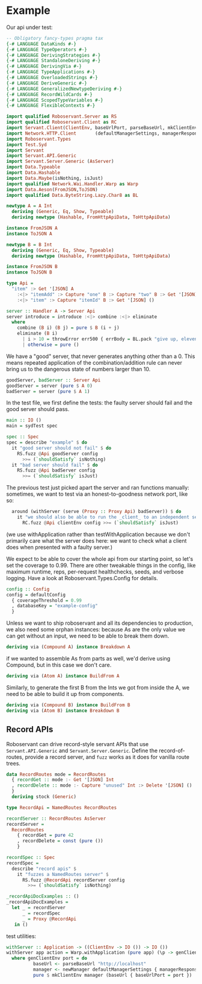 # Example

Our api under test:

``` haskell
-- Obligatory fancy-types pragma tax
{-# LANGUAGE DataKinds #-}
{-# LANGUAGE TypeOperators #-}
{-# LANGUAGE DerivingStrategies #-}
{-# LANGUAGE StandaloneDeriving #-}
{-# LANGUAGE DerivingVia #-}
{-# LANGUAGE TypeApplications #-}
{-# LANGUAGE OverloadedStrings #-}
{-# LANGUAGE DeriveGeneric #-}
{-# LANGUAGE GeneralizedNewtypeDeriving #-}
{-# LANGUAGE RecordWildCards #-}
{-# LANGUAGE ScopedTypeVariables #-}
{-# LANGUAGE FlexibleContexts #-}

import qualified Roboservant.Server as RS
import qualified Roboservant.Client as RC
import Servant.Client(ClientEnv, baseUrlPort, parseBaseUrl, mkClientEnv)
import Network.HTTP.Client       (defaultManagerSettings, managerResponseTimeout, newManager, responseTimeoutMicro)
import Roboservant.Types
import Test.Syd
import Servant
import Servant.API.Generic 
import Servant.Server.Generic (AsServer)
import Data.Typeable
import Data.Hashable
import Data.Maybe(isNothing, isJust)
import qualified Network.Wai.Handler.Warp as Warp
import Data.Aeson(FromJSON,ToJSON)
import qualified Data.ByteString.Lazy.Char8 as BL

newtype A = A Int
  deriving (Generic, Eq, Show, Typeable)
  deriving newtype (Hashable, FromHttpApiData, ToHttpApiData)

instance FromJSON A
instance ToJSON A

newtype B = B Int
  deriving (Generic, Eq, Show, Typeable)
  deriving newtype (Hashable, FromHttpApiData, ToHttpApiData)

instance FromJSON B
instance ToJSON B

type Api =
  "item" :> Get '[JSON] A
    :<|> "itemAdd" :> Capture "one" B :> Capture "two" B :> Get '[JSON] B
    :<|> "item" :> Capture "itemId" B :> Get '[JSON] ()

server :: Handler A -> Server Api
server introduce = introduce :<|> combine :<|> eliminate
  where
    combine (B i) (B j) = pure $ B (i + j)
    eliminate (B i)
      | i > 10 = throwError err500 { errBody = BL.pack "give up, eleven is way too big and probably not even real" }
      | otherwise = pure ()
```

We have a "good" server, that never generates anything other than a 0. This means repeated application of
the combination/addition rule can never bring us to the dangerous state of numbers larger than 10.

``` haskell
goodServer, badServer :: Server Api
goodServer = server (pure $ A 0)
badServer = server (pure $ A 1)
```

In the test file, we first define the tests: the faulty server should fail and the good server should pass.

```haskell
main :: IO ()
main = sydTest spec

spec :: Spec
spec = describe "example" $ do
  it "good server should not fail" $ do
    RS.fuzz @Api goodServer config
      >>= (`shouldSatisfy` isNothing)
  it "bad server should fail" $ do
    RS.fuzz @Api badServer config
      >>= (`shouldSatisfy` isJust)
```

The previous test just picked apart the server and ran functions manually: sometimes, we want to test via
an honest-to-goodness network port, like so:

```haskell
  around (withServer (serve (Proxy :: Proxy Api) badServer)) $ do
    it "we should also be able to run the _client_ to an independent server (ignore server error messages)" $ \(clientEnv::ClientEnv) -> do
      RC.fuzz @Api clientEnv config >>= (`shouldSatisfy` isJust)
```

(we use withApplication rather than testWithApplication because we don't primarily care what the server does here:
we want to check what a client does when presented with a faulty server.)

We expect to be able to cover the whole api from our starting point, so let's set the coverage to 0.99.
There are other tweakable things in the config, like maximum runtime, reps,
per-request healthchecks, seeds, and verbose logging. Have a look at
Roboservant.Types.Config for details.

``` haskell
config :: Config
config = defaultConfig
  { coverageThreshold = 0.99
  , databaseKey = "example-config"
  }
```

Unless we want to ship roboservant and all its dependencies to production, we also need
some orphan instances: because As are the only value we can get without
an input, we need to be able to break them down.

``` haskell
deriving via (Compound A) instance Breakdown A
```

if we wanted to assemble As from parts as well, we'd derive using Compound, but in this case we don't care.

``` haskell
deriving via (Atom A) instance BuildFrom A

```

Similarly, to generate the first B from the Ints we got from inside the A, we need to be able to
build it up from components.

```haskell
deriving via (Compound B) instance BuildFrom B
deriving via (Atom B) instance Breakdown B
```


## Record APIs

Roboservant can drive record-style servant APIs that use
`Servant.API.Generic` and `Servant.Server.Generic`. Define the
record-of-routes, provide a record server, and `fuzz` works as it does
for vanilla route trees.

```haskell
data RecordRoutes mode = RecordRoutes
  { recordGet :: mode :- Get '[JSON] Int
  , recordDelete :: mode :- Capture "unused" Int :> Delete '[JSON] ()
  }
  deriving stock (Generic)

type RecordApi = NamedRoutes RecordRoutes

recordServer :: RecordRoutes AsServer
recordServer =
  RecordRoutes
    { recordGet = pure 42
    , recordDelete = const (pure ())
    }

recordSpec :: Spec
recordSpec =
  describe "record apis" $
    it "fuzzes a NamedRoutes server" $
      RS.fuzz @RecordApi recordServer config
        >>= (`shouldSatisfy` isNothing)

_recordApiDocExamples :: ()
_recordApiDocExamples =
  let _ = recordServer
      _ = recordSpec
      _ = Proxy @RecordApi
   in ()
```


test utilities:

``` haskell
withServer :: Application -> ((ClientEnv -> IO ()) -> IO ())
withServer app action = Warp.withApplication (pure app) (\p -> genClientEnv p >>= action)
  where genClientEnv port = do
          baseUrl <- parseBaseUrl "http://localhost"
          manager <- newManager defaultManagerSettings { managerResponseTimeout = responseTimeoutMicro 1000000 }
          pure $ mkClientEnv manager (baseUrl { baseUrlPort = port })
```
